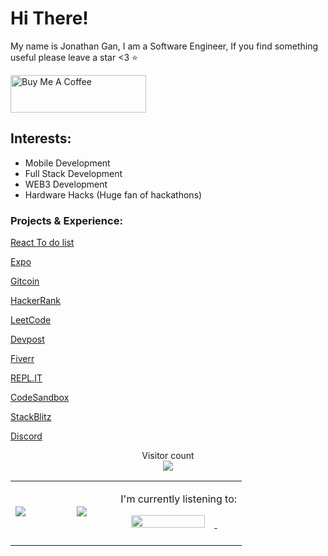 # Hi There!

My name is Jonathan Gan, I am a Software Engineer, If you find something useful please leave a star <3 ⭐

<a href="https://www.buymeacoffee.com/jonngan" target="_blank"><img src="https://cdn.buymeacoffee.com/buttons/v2/default-yellow.png" alt="Buy Me A Coffee" style="height: 60px !important;width: 217px !important;" ></a>


## Interests:
- Mobile Development
- Full Stack Development
- WEB3 Development
- Hardware Hacks (Huge fan of hackathons)




### Projects & Experience:

[React To do list](https://jongan69.github.io/csb-60nwbb/)

[Expo](https://expo.dev/@jongan69)

[Gitcoin](https://gitcoin.co/jongan69)

[HackerRank](https://www.hackerrank.com/jonngan)

[LeetCode](https://leetcode.com/jongan69/)

[Devpost](https://devpost.com/jongan69?ref_content=user-portfolio&ref_feature=portfolio&ref_medium=global-nav)

[Fiverr](https://business.fiverr.com/freelancers/cryptocurrensea?public_mode=true)

[REPL.IT](https://replit.com/@jongan69)

[CodeSandbox](https://codesandbox.io/u/jongan69)

[StackBlitz](https://stackblitz.com/@jongan69)

[Discord](https://discord.gg/eN9747k)

<p align="center"> 
  Visitor count<br>
  <img src="https://profile-counter.glitch.me/jongan69/count.svg" />
</p>


<table width="100%"  height="80%" border="0" cellpadding="0" cellspacing="0">
  <tr>
    <td align="center">
      <img src="https://github-readme-stats.vercel.app/api/top-langs/?username=jongan69&hide=html,shell,css,makefile&layout=compact"  />      
      <span>&nbsp;&nbsp;&nbsp;&nbsp;&nbsp;&nbsp;&nbsp;&nbsp;</span>
      <span>&nbsp;&nbsp;&nbsp;&nbsp;&nbsp;&nbsp;&nbsp;&nbsp;</span>
      <img src="https://github-readme-stats.vercel.app/api?username=jongan69&show_icons=true&theme=dracula" />
        <span>&nbsp;&nbsp;&nbsp;&nbsp;&nbsp;&nbsp;&nbsp;&nbsp;</span>
      <br> 
    </td>
    <td > 
    <div align="center">
      <p>I'm currently listening to: </p>
      <a href="https://spotify-github-profile.vercel.app/api/view?uid=jonny2298&redirect=true">
      <img src="https://spotify-github-profile.vercel.app/api/view?uid=jonny2298&cover_image=true&theme=compact" width="80%"/>
      </a>
      <span>&nbsp;&nbsp;&nbsp;&nbsp;&nbsp;&nbsp;&nbsp;</span>  
     </div>
       <span>&nbsp;&nbsp;&nbsp;&nbsp;&nbsp;&nbsp;&nbsp;&nbsp;</span>
       <span>&nbsp;&nbsp;&nbsp;&nbsp;&nbsp;&nbsp;&nbsp;&nbsp;</span>
       <br>   
    </td>
  </tr>
</table>
